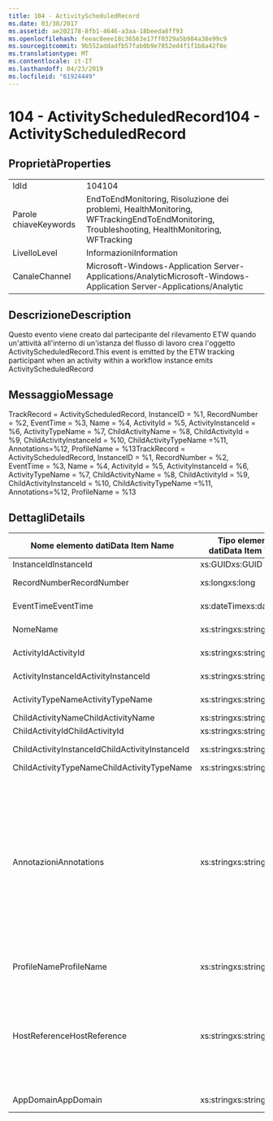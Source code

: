 ```yaml
---
title: 104 - ActivityScheduledRecord
ms.date: 03/30/2017
ms.assetid: ae202178-8fb1-4646-a3aa-18beeda8ff93
ms.openlocfilehash: feeac8eee18c36563e17ff0329a5b984a38e99c9
ms.sourcegitcommit: 9b552addadfb57fab0b9e7852ed4f1f1b8a42f8e
ms.translationtype: MT
ms.contentlocale: it-IT
ms.lasthandoff: 04/23/2019
ms.locfileid: "61924449"
---
```

# <a name="104---activityscheduledrecord"></a><span data-ttu-id="db49a-102">104 - ActivityScheduledRecord</span><span class="sxs-lookup"><span data-stu-id="db49a-102">104 - ActivityScheduledRecord</span></span>
## <a name="properties"></a><span data-ttu-id="db49a-103">Proprietà</span><span class="sxs-lookup"><span data-stu-id="db49a-103">Properties</span></span>  
  
|||  
|-|-|  
|<span data-ttu-id="db49a-104">Id</span><span class="sxs-lookup"><span data-stu-id="db49a-104">Id</span></span>|<span data-ttu-id="db49a-105">104</span><span class="sxs-lookup"><span data-stu-id="db49a-105">104</span></span>|  
|<span data-ttu-id="db49a-106">Parole chiave</span><span class="sxs-lookup"><span data-stu-id="db49a-106">Keywords</span></span>|<span data-ttu-id="db49a-107">EndToEndMonitoring, Risoluzione dei problemi, HealthMonitoring, WFTracking</span><span class="sxs-lookup"><span data-stu-id="db49a-107">EndToEndMonitoring, Troubleshooting, HealthMonitoring, WFTracking</span></span>|  
|<span data-ttu-id="db49a-108">Livello</span><span class="sxs-lookup"><span data-stu-id="db49a-108">Level</span></span>|<span data-ttu-id="db49a-109">Informazioni</span><span class="sxs-lookup"><span data-stu-id="db49a-109">Information</span></span>|  
|<span data-ttu-id="db49a-110">Canale</span><span class="sxs-lookup"><span data-stu-id="db49a-110">Channel</span></span>|<span data-ttu-id="db49a-111">Microsoft-Windows-Application Server-Applications/Analytic</span><span class="sxs-lookup"><span data-stu-id="db49a-111">Microsoft-Windows-Application Server-Applications/Analytic</span></span>|  
  
## <a name="description"></a><span data-ttu-id="db49a-112">Descrizione</span><span class="sxs-lookup"><span data-stu-id="db49a-112">Description</span></span>  
 <span data-ttu-id="db49a-113">Questo evento viene creato dal partecipante del rilevamento ETW quando un'attività all'interno di un'istanza del flusso di lavoro crea l'oggetto ActivityScheduledRecord.</span><span class="sxs-lookup"><span data-stu-id="db49a-113">This event is emitted by the ETW tracking participant when an activity within a workflow instance emits ActivityScheduledRecord</span></span>  
  
## <a name="message"></a><span data-ttu-id="db49a-114">Messaggio</span><span class="sxs-lookup"><span data-stu-id="db49a-114">Message</span></span>  
 <span data-ttu-id="db49a-115">TrackRecord = ActivityScheduledRecord, InstanceID = %1, RecordNumber = %2, EventTime = %3, Name = %4, ActivityId = %5, ActivityInstanceId = %6, ActivityTypeName = %7, ChildActivityName = %8, ChildActivityId = %9, ChildActivityInstanceId = %10, ChildActivityTypeName =%11, Annotations=%12, ProfileName = %13</span><span class="sxs-lookup"><span data-stu-id="db49a-115">TrackRecord = ActivityScheduledRecord, InstanceID = %1,  RecordNumber = %2, EventTime = %3, Name = %4, ActivityId = %5, ActivityInstanceId = %6, ActivityTypeName = %7, ChildActivityName = %8, ChildActivityId = %9, ChildActivityInstanceId = %10, ChildActivityTypeName =%11, Annotations=%12, ProfileName = %13</span></span>  
  
## <a name="details"></a><span data-ttu-id="db49a-116">Dettagli</span><span class="sxs-lookup"><span data-stu-id="db49a-116">Details</span></span>  
  
|<span data-ttu-id="db49a-117">Nome elemento dati</span><span class="sxs-lookup"><span data-stu-id="db49a-117">Data Item Name</span></span>|<span data-ttu-id="db49a-118">Tipo elemento dati</span><span class="sxs-lookup"><span data-stu-id="db49a-118">Data Item Type</span></span>|<span data-ttu-id="db49a-119">Descrizione</span><span class="sxs-lookup"><span data-stu-id="db49a-119">Description</span></span>|  
|--------------------|--------------------|-----------------|  
|<span data-ttu-id="db49a-120">InstanceId</span><span class="sxs-lookup"><span data-stu-id="db49a-120">InstanceId</span></span>|<span data-ttu-id="db49a-121">xs:GUID</span><span class="sxs-lookup"><span data-stu-id="db49a-121">xs:GUID</span></span>|<span data-ttu-id="db49a-122">ID istanza del flusso di lavoro.</span><span class="sxs-lookup"><span data-stu-id="db49a-122">The instance id for the workflow</span></span>|  
|<span data-ttu-id="db49a-123">RecordNumber</span><span class="sxs-lookup"><span data-stu-id="db49a-123">RecordNumber</span></span>|<span data-ttu-id="db49a-124">xs:long</span><span class="sxs-lookup"><span data-stu-id="db49a-124">xs:long</span></span>|<span data-ttu-id="db49a-125">Numero di sequenza del record creato.</span><span class="sxs-lookup"><span data-stu-id="db49a-125">The sequence number of the emitted record</span></span>|  
|<span data-ttu-id="db49a-126">EventTime</span><span class="sxs-lookup"><span data-stu-id="db49a-126">EventTime</span></span>|<span data-ttu-id="db49a-127">xs:dateTime</span><span class="sxs-lookup"><span data-stu-id="db49a-127">xs:dateTime</span></span>|<span data-ttu-id="db49a-128">Ora di creazione dell'evento in UTC.</span><span class="sxs-lookup"><span data-stu-id="db49a-128">The time in UTC when the event was emitted</span></span>|  
|<span data-ttu-id="db49a-129">Nome</span><span class="sxs-lookup"><span data-stu-id="db49a-129">Name</span></span>|<span data-ttu-id="db49a-130">xs:string</span><span class="sxs-lookup"><span data-stu-id="db49a-130">xs:string</span></span>|<span data-ttu-id="db49a-131">Nome dell'attività che ha pianificato l'attività figlio.</span><span class="sxs-lookup"><span data-stu-id="db49a-131">The name of the activity that scheduled the child activity</span></span>|  
|<span data-ttu-id="db49a-132">ActivityId</span><span class="sxs-lookup"><span data-stu-id="db49a-132">ActivityId</span></span>|<span data-ttu-id="db49a-133">xs:string</span><span class="sxs-lookup"><span data-stu-id="db49a-133">xs:string</span></span>|<span data-ttu-id="db49a-134">ID dell'attività che ha pianificato l'attività figlio.</span><span class="sxs-lookup"><span data-stu-id="db49a-134">The id of the activity that scheduled the child activity</span></span>|  
|<span data-ttu-id="db49a-135">ActivityInstanceId</span><span class="sxs-lookup"><span data-stu-id="db49a-135">ActivityInstanceId</span></span>|<span data-ttu-id="db49a-136">xs:string</span><span class="sxs-lookup"><span data-stu-id="db49a-136">xs:string</span></span>|<span data-ttu-id="db49a-137">ID istanza dell'attività che ha pianificato l'attività figlio.</span><span class="sxs-lookup"><span data-stu-id="db49a-137">The instance id of the activity that scheduled the child activity</span></span>|  
|<span data-ttu-id="db49a-138">ActivityTypeName</span><span class="sxs-lookup"><span data-stu-id="db49a-138">ActivityTypeName</span></span>|<span data-ttu-id="db49a-139">xs:string</span><span class="sxs-lookup"><span data-stu-id="db49a-139">xs:string</span></span>|<span data-ttu-id="db49a-140">Tipo di attività che ha richiesto l'operazione di annullamento.</span><span class="sxs-lookup"><span data-stu-id="db49a-140">The type of the activity that requested the cancel operation</span></span>|  
|<span data-ttu-id="db49a-141">ChildActivityName</span><span class="sxs-lookup"><span data-stu-id="db49a-141">ChildActivityName</span></span>|<span data-ttu-id="db49a-142">xs:string</span><span class="sxs-lookup"><span data-stu-id="db49a-142">xs:string</span></span>|<span data-ttu-id="db49a-143">Nome dell'attività pianificata.</span><span class="sxs-lookup"><span data-stu-id="db49a-143">The name of the scheduled activity</span></span>|  
|<span data-ttu-id="db49a-144">ChildActivityId</span><span class="sxs-lookup"><span data-stu-id="db49a-144">ChildActivityId</span></span>|<span data-ttu-id="db49a-145">xs:string</span><span class="sxs-lookup"><span data-stu-id="db49a-145">xs:string</span></span>|<span data-ttu-id="db49a-146">ID dell'attività pianificata.</span><span class="sxs-lookup"><span data-stu-id="db49a-146">The id of the scheduled activity</span></span>|  
|<span data-ttu-id="db49a-147">ChildActivityInstanceId</span><span class="sxs-lookup"><span data-stu-id="db49a-147">ChildActivityInstanceId</span></span>|<span data-ttu-id="db49a-148">xs:string</span><span class="sxs-lookup"><span data-stu-id="db49a-148">xs:string</span></span>|<span data-ttu-id="db49a-149">ID istanza dell'attività pianificata.</span><span class="sxs-lookup"><span data-stu-id="db49a-149">The instance id of the scheduled activity</span></span>|  
|<span data-ttu-id="db49a-150">ChildActivityTypeName</span><span class="sxs-lookup"><span data-stu-id="db49a-150">ChildActivityTypeName</span></span>|<span data-ttu-id="db49a-151">xs:string</span><span class="sxs-lookup"><span data-stu-id="db49a-151">xs:string</span></span>|<span data-ttu-id="db49a-152">Tipo dell'attività pianificata.</span><span class="sxs-lookup"><span data-stu-id="db49a-152">The type of the scheduled activity</span></span>|  
|<span data-ttu-id="db49a-153">Annotazioni</span><span class="sxs-lookup"><span data-stu-id="db49a-153">Annotations</span></span>|<span data-ttu-id="db49a-154">xs:string</span><span class="sxs-lookup"><span data-stu-id="db49a-154">xs:string</span></span>|<span data-ttu-id="db49a-155">Annotazioni aggiunte a questo evento.</span><span class="sxs-lookup"><span data-stu-id="db49a-155">The annotations that were added to this event.</span></span>  <span data-ttu-id="db49a-156">I valori vengono archiviati in un elemento xml nel formato \<gli elementi >\< nome elemento = "Nomeannotazione" Type = "> Valoreannotazione\</item > \< /items >.</span><span class="sxs-lookup"><span data-stu-id="db49a-156">The values are stored in an xml element in the format \<items>\< item  name = "annotationName" type="System.String">annotationValue\</item>\</items>.</span></span>  <span data-ttu-id="db49a-157">Se viene specificata alcuna annotazione, la stringa contiene \<elementi / >.</span><span class="sxs-lookup"><span data-stu-id="db49a-157">If no annotations are specified then the string contains \<items/>.</span></span> <span data-ttu-id="db49a-158">La dimensione dell'evento ETW è limitata da quella del buffer ETW o dal payload massimo per un evento ETW.</span><span class="sxs-lookup"><span data-stu-id="db49a-158">The ETW event size is limited by the ETW buffer size or the max payload for an ETW event.</span></span> <span data-ttu-id="db49a-159">Se la dimensione dell'evento supera i limiti ETW, quindi l'evento viene troncato eliminando le annotazioni e sostituendo il valore dell'annotazione con \<elementi >...  \< /items >.</span><span class="sxs-lookup"><span data-stu-id="db49a-159">If the size of the event exceeds the ETW limits, then the event is truncated by dropping the annotations and replacing the annotation value with \<items>...\</items>.</span></span>|  
|<span data-ttu-id="db49a-160">ProfileName</span><span class="sxs-lookup"><span data-stu-id="db49a-160">ProfileName</span></span>|<span data-ttu-id="db49a-161">xs:string</span><span class="sxs-lookup"><span data-stu-id="db49a-161">xs:string</span></span>|<span data-ttu-id="db49a-162">Nome o profilo di rilevamento che ha determinato la creazione di questo evento.</span><span class="sxs-lookup"><span data-stu-id="db49a-162">The name or the tracking profile that resulted in this event being emitted</span></span>|  
|<span data-ttu-id="db49a-163">HostReference</span><span class="sxs-lookup"><span data-stu-id="db49a-163">HostReference</span></span>|<span data-ttu-id="db49a-164">xs:string</span><span class="sxs-lookup"><span data-stu-id="db49a-164">xs:string</span></span>|<span data-ttu-id="db49a-165">Per i servizi ospitati su Web questo campo identifica in modo univoco il servizio nella gerarchia Web.</span><span class="sxs-lookup"><span data-stu-id="db49a-165">For web hosted services, this field uniquely identifies the service in the web hierarchy.</span></span>  <span data-ttu-id="db49a-166">Il formato viene definito come ' percorso virtuale dell'applicazione nome sito Web&#124;percorso virtuale del servizio&#124;nomeservizio ' esempio: ' Default Web Site/CalculatorApplication&#124;/CalculatorService.svc&#124;CalculatorService'</span><span class="sxs-lookup"><span data-stu-id="db49a-166">Its format is defined as 'Web Site Name Application Virtual Path&#124;Service Virtual Path&#124;ServiceName' Example: 'Default Web Site/CalculatorApplication&#124;/CalculatorService.svc&#124;CalculatorService'</span></span>|  
|<span data-ttu-id="db49a-167">AppDomain</span><span class="sxs-lookup"><span data-stu-id="db49a-167">AppDomain</span></span>|<span data-ttu-id="db49a-168">xs:string</span><span class="sxs-lookup"><span data-stu-id="db49a-168">xs:string</span></span>|<span data-ttu-id="db49a-169">Stringa restituita da AppDomain.CurrentDomain.FriendlyName.</span><span class="sxs-lookup"><span data-stu-id="db49a-169">The string returned by AppDomain.CurrentDomain.FriendlyName.</span></span>|
